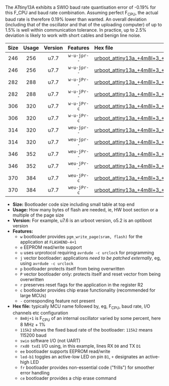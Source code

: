 The ATtiny13A exhibits a SWIO baud rate quantisation error of -0.19% for this F_CPU and baud rate combination. Assuming perfect F<sub>CPU</sub>, the actual baud rate is therefore 0.19% lower than wanted. An overall deviation (including that of the oscillator and that of the uploading computer) of up to 1.5% is well within communication tolerance. In practice, up to 2.5% deviation is likely to work with short cables and benign line noise.

|Size|Usage|Version|Features|Hex file|
|:-:|:-:|:-:|:-:|:--|
|246|256|u7.7|`w-u-jpr--`|[urboot_attiny13a_+4m8l+3_++28k8_swio_rxb0_txb1_led+b2.hex](https://raw.githubusercontent.com/stefanrueger/urboot.hex/main/cores/microcore/attiny13a/internal_oscillator/fcpu_+4m8l+3/br_++28k8/urboot_attiny13a_+4m8l+3_++28k8_swio_rxb0_txb1_led+b2.hex)|
|246|256|u7.7|`w-u-jpr--`|[urboot_attiny13a_+4m8l+3_++28k8_swio_rxb1_txb0_led+b2.hex](https://raw.githubusercontent.com/stefanrueger/urboot.hex/main/cores/microcore/attiny13a/internal_oscillator/fcpu_+4m8l+3/br_++28k8/urboot_attiny13a_+4m8l+3_++28k8_swio_rxb1_txb0_led+b2.hex)|
|282|288|u7.7|`w-u-jPr--`|[urboot_attiny13a_+4m8l+3_++28k8_swio_rxb0_txb1_led+b2_fr.hex](https://raw.githubusercontent.com/stefanrueger/urboot.hex/main/cores/microcore/attiny13a/internal_oscillator/fcpu_+4m8l+3/br_++28k8/urboot_attiny13a_+4m8l+3_++28k8_swio_rxb0_txb1_led+b2_fr.hex)|
|282|288|u7.7|`w-u-jPr--`|[urboot_attiny13a_+4m8l+3_++28k8_swio_rxb1_txb0_led+b2_fr.hex](https://raw.githubusercontent.com/stefanrueger/urboot.hex/main/cores/microcore/attiny13a/internal_oscillator/fcpu_+4m8l+3/br_++28k8/urboot_attiny13a_+4m8l+3_++28k8_swio_rxb1_txb0_led+b2_fr.hex)|
|306|320|u7.7|`w-u-jPr-c`|[urboot_attiny13a_+4m8l+3_++28k8_swio_rxb0_txb1_led+b2_fr_ce.hex](https://raw.githubusercontent.com/stefanrueger/urboot.hex/main/cores/microcore/attiny13a/internal_oscillator/fcpu_+4m8l+3/br_++28k8/urboot_attiny13a_+4m8l+3_++28k8_swio_rxb0_txb1_led+b2_fr_ce.hex)|
|306|320|u7.7|`w-u-jPr-c`|[urboot_attiny13a_+4m8l+3_++28k8_swio_rxb1_txb0_led+b2_fr_ce.hex](https://raw.githubusercontent.com/stefanrueger/urboot.hex/main/cores/microcore/attiny13a/internal_oscillator/fcpu_+4m8l+3/br_++28k8/urboot_attiny13a_+4m8l+3_++28k8_swio_rxb1_txb0_led+b2_fr_ce.hex)|
|314|320|u7.7|`weu-jpr--`|[urboot_attiny13a_+4m8l+3_++28k8_swio_rxb0_txb1_ee_led+b2.hex](https://raw.githubusercontent.com/stefanrueger/urboot.hex/main/cores/microcore/attiny13a/internal_oscillator/fcpu_+4m8l+3/br_++28k8/urboot_attiny13a_+4m8l+3_++28k8_swio_rxb0_txb1_ee_led+b2.hex)|
|314|320|u7.7|`weu-jpr--`|[urboot_attiny13a_+4m8l+3_++28k8_swio_rxb1_txb0_ee_led+b2.hex](https://raw.githubusercontent.com/stefanrueger/urboot.hex/main/cores/microcore/attiny13a/internal_oscillator/fcpu_+4m8l+3/br_++28k8/urboot_attiny13a_+4m8l+3_++28k8_swio_rxb1_txb0_ee_led+b2.hex)|
|346|352|u7.7|`weu-jPr--`|[urboot_attiny13a_+4m8l+3_++28k8_swio_rxb0_txb1_ee_led+b2_fr.hex](https://raw.githubusercontent.com/stefanrueger/urboot.hex/main/cores/microcore/attiny13a/internal_oscillator/fcpu_+4m8l+3/br_++28k8/urboot_attiny13a_+4m8l+3_++28k8_swio_rxb0_txb1_ee_led+b2_fr.hex)|
|346|352|u7.7|`weu-jPr--`|[urboot_attiny13a_+4m8l+3_++28k8_swio_rxb1_txb0_ee_led+b2_fr.hex](https://raw.githubusercontent.com/stefanrueger/urboot.hex/main/cores/microcore/attiny13a/internal_oscillator/fcpu_+4m8l+3/br_++28k8/urboot_attiny13a_+4m8l+3_++28k8_swio_rxb1_txb0_ee_led+b2_fr.hex)|
|370|384|u7.7|`weu-jPr-c`|[urboot_attiny13a_+4m8l+3_++28k8_swio_rxb0_txb1_ee_led+b2_fr_ce.hex](https://raw.githubusercontent.com/stefanrueger/urboot.hex/main/cores/microcore/attiny13a/internal_oscillator/fcpu_+4m8l+3/br_++28k8/urboot_attiny13a_+4m8l+3_++28k8_swio_rxb0_txb1_ee_led+b2_fr_ce.hex)|
|370|384|u7.7|`weu-jPr-c`|[urboot_attiny13a_+4m8l+3_++28k8_swio_rxb1_txb0_ee_led+b2_fr_ce.hex](https://raw.githubusercontent.com/stefanrueger/urboot.hex/main/cores/microcore/attiny13a/internal_oscillator/fcpu_+4m8l+3/br_++28k8/urboot_attiny13a_+4m8l+3_++28k8_swio_rxb1_txb0_ee_led+b2_fr_ce.hex)|

- **Size:** Bootloader code size including small table at top end
- **Usage:** How many bytes of flash are needed, ie, HW boot section or a multiple of the page size
- **Version:** For example, u7.6 is an urboot version, o5.2 is an optiboot version
- **Features:**
  + `w` bootloader provides `pgm_write_page(sram, flash)` for the application at `FLASHEND-4+1`
  + `e` EEPROM read/write support
  + `u` uses urprotocol requiring `avrdude -c urclock` for programming
  + `j` vector bootloader: applications *need to be patched externally*, eg, using `avrdude -c urclock`
  + `p` bootloader protects itself from being overwritten
  + `P` vector bootloader only: protects itself and reset vector from being overwritten
  + `r` preserves reset flags for the application in the register R2
  + `c` bootloader provides chip erase functionality (recommended for large MCUs)
  + `-` corresponding feature not present
- **Hex file:** typically MCU name followed by, eg, F<sub>CPU</sub>, baud rate, I/O channels etc configuration
  + `8m0j+1` is F<sub>CPU</sub> of an internal oscillator varied by some percent, here 8 MHz + 1%
  + `115k2` shows the fixed baud rate of the bootloader: `115k2` means 115200 baud
  + `swio` software I/O (not UART)
  + `rxd0 txd1` I/O using, in this example, lines RX `D0` and TX `D1`
  + `ee` bootloader supports EEPROM read/write
  + `led-b1` toggles an active-low LED on pin `B1`, `+` designates an active-high LED
  + `fr` bootloader provides non-essential code ("frills") for smoother error handling
  + `ce` bootloader provides a chip erase command
